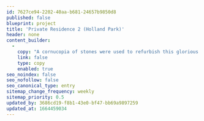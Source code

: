 ```yaml
---
id: 7627ce94-2202-40aa-b681-24657b9850d8
published: false
blueprint: project
title: 'Private Residence 2 (Holland Park)'
header: none
content_builder:
  -
    copy: "A cornucopia of stones were used to refurbish this glorious 4-storey stucco fronted house in central London. The stunning cantilevered staircase used Hopton Wood; the entrance hall's\_chequerboard floor was in contrasting Hopton and Salterwath as were the bespoke fireplaces; the master bathroom floor used Anglesey, whilst the vanity units were Swaledale."
    link: false
    type: copy
    enabled: true
seo_noindex: false
seo_nofollow: false
seo_canonical_type: entry
sitemap_change_frequency: weekly
sitemap_priority: 0.5
updated_by: 3686cd19-f8b1-43e0-bf47-bb69a9897259
updated_at: 1664459034
---
```

